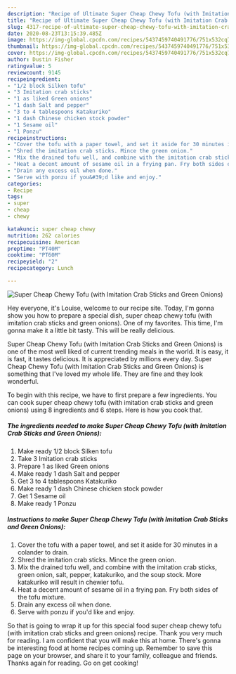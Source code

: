 ```yaml
---
description: "Recipe of Ultimate Super Cheap Chewy Tofu (with Imitation Crab Sticks and Green Onions)"
title: "Recipe of Ultimate Super Cheap Chewy Tofu (with Imitation Crab Sticks and Green Onions)"
slug: 4317-recipe-of-ultimate-super-cheap-chewy-tofu-with-imitation-crab-sticks-and-green-onions
date: 2020-08-23T13:15:39.485Z
image: https://img-global.cpcdn.com/recipes/5437459740491776/751x532cq70/super-cheap-chewy-tofu-with-imitation-crab-sticks-and-green-onions-recipe-main-photo.jpg
thumbnail: https://img-global.cpcdn.com/recipes/5437459740491776/751x532cq70/super-cheap-chewy-tofu-with-imitation-crab-sticks-and-green-onions-recipe-main-photo.jpg
cover: https://img-global.cpcdn.com/recipes/5437459740491776/751x532cq70/super-cheap-chewy-tofu-with-imitation-crab-sticks-and-green-onions-recipe-main-photo.jpg
author: Dustin Fisher
ratingvalue: 5
reviewcount: 9145
recipeingredient:
- "1/2 block Silken tofu"
- "3 Imitation crab sticks"
- "1 as liked Green onions"
- "1 dash Salt and pepper"
- "3 to 4 tablespoons Katakuriko"
- "1 dash Chinese chicken stock powder"
- "1 Sesame oil"
- "1 Ponzu"
recipeinstructions:
- "Cover the tofu with a paper towel, and set it aside for 30 minutes in a colander to drain."
- "Shred the imitation crab sticks. Mince the green onion."
- "Mix the drained tofu well, and combine with the imitation crab sticks, green onion, salt, pepper, katakuriko, and the soup stock. More katakuriko will result in chewier tofu."
- "Heat a decent amount of sesame oil in a frying pan. Fry both sides of the tofu mixture."
- "Drain any excess oil when done."
- "Serve with ponzu if you&#39;d like and enjoy."
categories:
- Recipe
tags:
- super
- cheap
- chewy

katakunci: super cheap chewy 
nutrition: 262 calories
recipecuisine: American
preptime: "PT40M"
cooktime: "PT60M"
recipeyield: "2"
recipecategory: Lunch

---
```



![Super Cheap Chewy Tofu (with Imitation Crab Sticks and Green Onions)](https://img-global.cpcdn.com/recipes/5437459740491776/751x532cq70/super-cheap-chewy-tofu-with-imitation-crab-sticks-and-green-onions-recipe-main-photo.jpg)

Hey everyone, it's Louise, welcome to our recipe site. Today, I'm gonna show you how to prepare a special dish, super cheap chewy tofu (with imitation crab sticks and green onions). One of my favorites. This time, I'm gonna make it a little bit tasty. This will be really delicious.

Super Cheap Chewy Tofu (with Imitation Crab Sticks and Green Onions) is one of the most well liked of current trending meals in the world. It is easy, it is fast, it tastes delicious. It is appreciated by millions every day. Super Cheap Chewy Tofu (with Imitation Crab Sticks and Green Onions) is something that I've loved my whole life. They are fine and they look wonderful.




To begin with this recipe, we have to first prepare a few ingredients. You can cook super cheap chewy tofu (with imitation crab sticks and green onions) using 8 ingredients and 6 steps. Here is how you cook that.

<!--inarticleads1-->

##### The ingredients needed to make Super Cheap Chewy Tofu (with Imitation Crab Sticks and Green Onions):

1. Make ready 1/2 block Silken tofu
1. Take 3 Imitation crab sticks
1. Prepare 1 as liked Green onions
1. Make ready 1 dash Salt and pepper
1. Get 3 to 4 tablespoons Katakuriko
1. Make ready 1 dash Chinese chicken stock powder
1. Get 1 Sesame oil
1. Make ready 1 Ponzu




<!--inarticleads2-->

##### Instructions to make Super Cheap Chewy Tofu (with Imitation Crab Sticks and Green Onions):

1. Cover the tofu with a paper towel, and set it aside for 30 minutes in a colander to drain.
1. Shred the imitation crab sticks. Mince the green onion.
1. Mix the drained tofu well, and combine with the imitation crab sticks, green onion, salt, pepper, katakuriko, and the soup stock. More katakuriko will result in chewier tofu.
1. Heat a decent amount of sesame oil in a frying pan. Fry both sides of the tofu mixture.
1. Drain any excess oil when done.
1. Serve with ponzu if you&#39;d like and enjoy.




So that is going to wrap it up for this special food super cheap chewy tofu (with imitation crab sticks and green onions) recipe. Thank you very much for reading. I am confident that you will make this at home. There's gonna be interesting food at home recipes coming up. Remember to save this page on your browser, and share it to your family, colleague and friends. Thanks again for reading. Go on get cooking!
